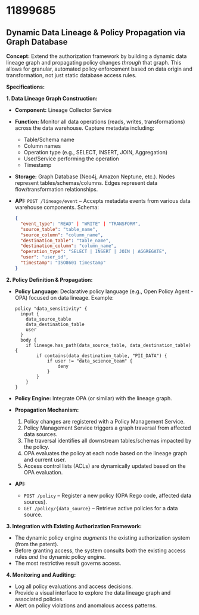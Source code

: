 # 11899685

## Dynamic Data Lineage & Policy Propagation via Graph Database

**Concept:** Extend the authorization framework by building a dynamic data lineage graph and propagating policy changes *through* that graph. This allows for granular, automated policy enforcement based on data origin and transformation, not just static database access rules.

**Specifications:**

**1. Data Lineage Graph Construction:**

*   **Component:** Lineage Collector Service
*   **Function:**  Monitor all data operations (reads, writes, transformations) across the data warehouse.  Capture metadata including:
    *   Table/Schema name
    *   Column names
    *   Operation type (e.g., SELECT, INSERT, JOIN, Aggregation)
    *   User/Service performing the operation
    *   Timestamp
*   **Storage:** Graph Database (Neo4j, Amazon Neptune, etc.).  Nodes represent tables/schemas/columns. Edges represent data flow/transformation relationships.
*   **API:**  `POST /lineage/event` – Accepts metadata events from various data warehouse components.  Schema:

    ```json
    {
      "event_type": "READ" | "WRITE" | "TRANSFORM",
      "source_table": "table_name",
      "source_column": "column_name",
      "destination_table": "table_name",
      "destination_column": "column_name",
      "operation_type": "SELECT | INSERT | JOIN | AGGREGATE",
      "user": "user_id",
      "timestamp": "ISO8601 timestamp"
    }
    ```

**2. Policy Definition & Propagation:**

*   **Policy Language:** Declarative policy language (e.g., Open Policy Agent - OPA) focused on data lineage.  Example:

    ```opa
    policy "data_sensitivity" {
      input {
        data_source_table
        data_destination_table
        user
      }
      body {
        if lineage.has_path(data_source_table, data_destination_table) {
            if contains(data_destination_table, "PII_DATA") {
                if user != "data_science_team" {
                    deny
                }
            }
        }
    }
    ```
*   **Policy Engine:** Integrate OPA (or similar) with the lineage graph.
*   **Propagation Mechanism:**
    1.  Policy changes are registered with a Policy Management Service.
    2.  Policy Management Service triggers a graph traversal from affected data sources.
    3.  The traversal identifies all downstream tables/schemas impacted by the policy.
    4.  OPA evaluates the policy at each node based on the lineage graph and current user.
    5.  Access control lists (ACLs) are dynamically updated based on the OPA evaluation.
*   **API:**
    *   `POST /policy` – Register a new policy (OPA Rego code, affected data sources).
    *   `GET /policy/{data_source}` – Retrieve active policies for a data source.

**3. Integration with Existing Authorization Framework:**

*   The dynamic policy engine *augments* the existing authorization system (from the patent).
*   Before granting access, the system consults *both* the existing access rules *and* the dynamic policy engine.
*   The most restrictive result governs access.

**4.  Monitoring and Auditing:**

*   Log all policy evaluations and access decisions.
*   Provide a visual interface to explore the data lineage graph and associated policies.
*   Alert on policy violations and anomalous access patterns.